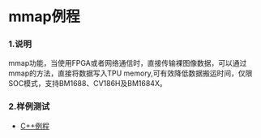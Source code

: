# mmap例程

### 1.说明

mmap功能，当使用FPGA或者网络通信时，直接传输裸图像数据，可以通过mmap的方法，直接将数据写入TPU memory,可有效降低数据搬运时间，仅限SOC模式，支持BM1688、CV186H及BM1684X。

### 2.样例测试

- [C++例程](./cpp)
